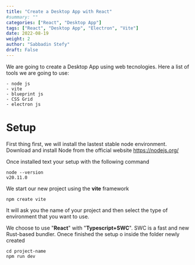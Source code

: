 ```yaml
---
title: "Create a Desktop App with React"
#summary: ""
categories: ["React", "Desktop App"]
tags: ["React", "Desktop App", "Electron", "Vite"]
date: 2022-08-19
weight: 2
author: "Sabbadin Stefy"
draft: False
---
```


We are going to create a Desktop App using web tecnologies. Here a list of tools we are going to use:

    - node js
    - vite
    - blueprint js
    - CSS Grid
    - electron js

# Setup

First thing first, we will install the lastest stable node environment. Download and install Node from the official website https://nodejs.org/

Once installed text your setup with the following command

    node --version
    v20.11.0

We start our new project using the **vite** framework 

    npm create vite

It will ask you the name of your project and then select the type of environment that you want to use.

We choose to use "**React**" with "**Typescript+SWC**". SWC is a fast and new  Rust-based bundler. Onece finished the setup o inside the folder newly created

    cd project-name
    npm run dev


